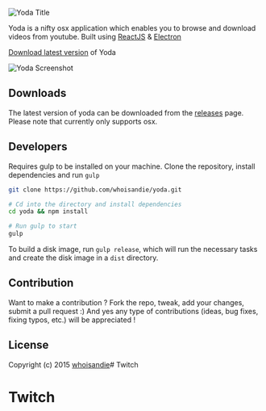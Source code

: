 ![Yoda Title](https://s3-us-west-2.amazonaws.com/github.whoisandie.com/yoda-title.png)

Yoda is a nifty osx application which enables you to browse and download videos from youtube.
Built using [ReactJS](https://facebook.github.io/react) & [Electron](http://electron.atom.io)

[Download latest version](https://github.com/whoisandie/yoda/releases/tag/v1.0.0) of Yoda

![Yoda Screenshot](https://s3-us-west-2.amazonaws.com/github.whoisandie.com/yoda-screen.png)

## Downloads
The latest version of yoda can be downloaded from the [releases](https://github.com/whoisandie/yoda/releases) page.
Please note that currently only supports osx.

## Developers
Requires gulp to be installed on your machine.
Clone the repository, install dependencies and run `gulp`

``` bash
git clone https://github.com/whoisandie/yoda.git

# Cd into the directory and install dependencies
cd yoda && npm install

# Run gulp to start
gulp
```

To build a disk image, run `gulp release`, which will run the necessary tasks
and create the disk image in a `dist` directory.

## Contribution

Want to make a contribution ? Fork the repo, tweak, add your changes, submit a pull request :) And yes any type of contributions (ideas, bug fixes, fixing typos, etc.) will be appreciated !

## License

Copyright (c) 2015 [whoisandie](http://whoisandie.com)# Twitch
# Twitch

